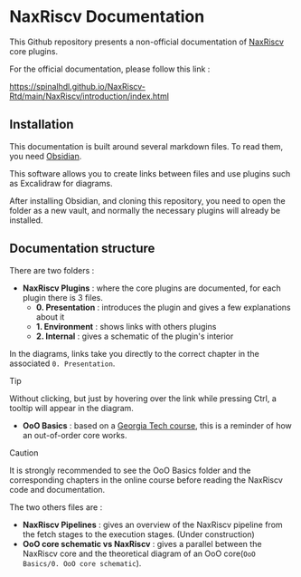 # NaxRiscv Documentation

This Github repository presents a non-official documentation of [NaxRiscv](https://github.com/SpinalHDL/NaxRiscv) core plugins.

For the official documentation, please follow this link :

https://spinalhdl.github.io/NaxRiscv-Rtd/main/NaxRiscv/introduction/index.html

## Installation

This documentation is built around several markdown files. To read them, you need [Obsidian](https://obsidian.md/).

This software allows you to create links between files and use plugins such as Excalidraw for diagrams.

After installing Obsidian, and cloning this repository, you need to open the folder as a new vault, and normally the necessary plugins will already be installed.

## Documentation structure

There are two folders :

- **NaxRiscv Plugins** : where the core plugins are documented, for each plugin there is 3 files.
    - **0. Presentation** : introduces the plugin and gives a few explanations about it
    - **1. Environment** : shows links with others plugins
    - **2. Internal** : gives a schematic of the plugin's interior

In the diagrams, links take you directly to the correct chapter in the associated `0. Presentation`.

> [!TIP]
> Without clicking, but just by hovering over the link while pressing Ctrl, a tooltip will appear in the diagram.

- **OoO Basics** : based on a [Georgia Tech course](https://www.udacity.com/course/high-performance-computer-architecture--ud007), this is a reminder of how an out-of-order core works.

> [!CAUTION]
> It is strongly recommended to see the OoO Basics folder and the corresponding chapters in the online course before reading the NaxRiscv code and documentation.


The two others files are :
- **NaxRiscv Pipelines** : gives an overview of the NaxRiscv pipeline from the fetch stages to the execution stages. (Under construction)
- **OoO core schematic vs NaxRiscv** : gives a parallel between the NaxRiscv core and the theoretical diagram of an OoO core(`OoO Basics/0. OoO core schematic`). 